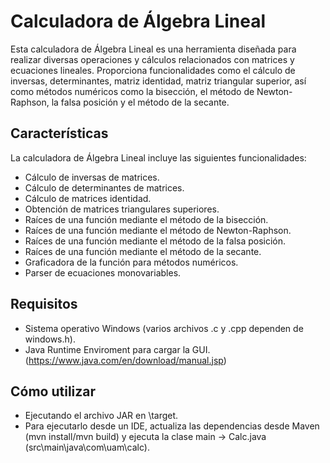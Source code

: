 # Calculadora de Álgebra Lineal

Esta calculadora de Álgebra Lineal es una herramienta diseñada para realizar diversas operaciones y cálculos relacionados con matrices y ecuaciones lineales. Proporciona funcionalidades como el cálculo de inversas, determinantes, matriz identidad, matriz triangular superior, así como métodos numéricos como la bisección, el método de Newton-Raphson, la falsa posición y el método de la secante.

## Características

La calculadora de Álgebra Lineal incluye las siguientes funcionalidades:

- Cálculo de inversas de matrices.
- Cálculo de determinantes de matrices.
- Cálculo de matrices identidad.
- Obtención de matrices triangulares superiores.
- Raíces de una función mediante el método de la bisección.
- Raíces de una función mediante el método de Newton-Raphson.
- Raíces de una función mediante el método de la falsa posición.
- Raíces de una función mediante el método de la secante.
- Graficadora de la función para métodos numéricos.
- Parser de ecuaciones monovariables.

## Requisitos

- Sistema operativo Windows (varios archivos .c y .cpp dependen de windows.h).
- Java Runtime Enviroment para cargar la GUI. (https://www.java.com/en/download/manual.jsp)

## Cómo utilizar
- Ejecutando el archivo JAR en \target.
- Para ejecutarlo desde un IDE, actualiza las dependencias desde Maven (mvn install/mvn build) y ejecuta la clase main -> Calc.java (src\main\java\com\uam\calc).
